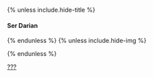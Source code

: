 {% unless include.hide-title %}
#### Ser Darian

{% endunless %}
{% unless include.hide-img %}

{% endunless %}


[???](/star/mainquest#darian)